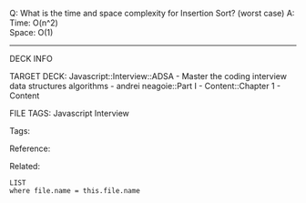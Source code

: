 Q: What is the time and space complexity for Insertion Sort? (worst case)
A: Time: O(n^2)  
Space: O(1)
<!--ID: 1689972344422-->



---

DECK INFO

TARGET DECK: Javascript::Interview::ADSA - Master the coding interview data structures algorithms - andrei neagoie::Part I - Content::Chapter 1 - Content

FILE TAGS: Javascript Interview

Tags:

Reference:

Related:

```dataview
LIST
where file.name = this.file.name
```
